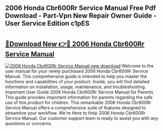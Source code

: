 ## 2006 Honda Cbr600Rr Service Manual Free Pdf Download - Part-Vpn New Repair Owner Guide - User Service Edition c1pES

# <h2><a href="http://bc3089.oget.top/?id=2006+Honda+Cbr600Rr+Service+Manual">🔗Download New 👉🔴 2006 Honda Cbr600Rr Service Manual</a></h2>

[![2006 Honda Cbr600Rr Service Manual new download](https://i.imgur.com/5g1atiW.png)](http://bc3089.oget.top/?id=2006+Honda+Cbr600Rr+Service+Manual)
Welcome to the user manual for your newly purchased 2006 Honda Cbr600Rr Service Manual. This comprehensive guide is intended to help you master the functions and capabilities of your product. Inside, you will find detailed information on installation, usage, maintenance, and troubleshooting. Important User Guide 2006 Honda Cbr600Rr Service Manual for Parents This guide provides important information for parents regarding the safe use of this product for children. This remarkable 2006 Honda Cbr600Rr Service Manual offers a comprehensive suite of features designed to streamline your workflow. We're Here to Help 2006 Honda Cbr600Rr Service Manual. Our customer support team is ready to assist you with any questions or concerns.
